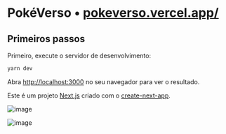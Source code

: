 # PokéVerso • [pokeverso.vercel.app/](https://pokeverso.vercel.app/)

## Primeiros passos

Primeiro, execute o servidor de desenvolvimento:

```bash
yarn dev
```

Abra [http://localhost:3000](http://localhost:3000) no seu navegador para ver o resultado.

Este é um projeto [Next.js](https://nextjs.org/) criado com o [create-next-app](https://github.com/vercel/next.js/tree/canary/packages/create-next-app).

![image](https://github.com/aletanus/pokeverse/assets/106698505/34d57c76-9e13-449e-934a-195534337cf5)

![image](https://github.com/aletanus/pokeverse/assets/106698505/498266c3-6ae6-4e62-9770-1715bfbbe062)
